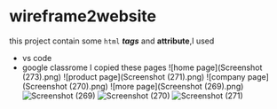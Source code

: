 # wireframe2website
this project contain some `html` ***tags*** and **attribute**,I used
 * vs code
 * google classrome 
 I copied these pages
 ![home page](Screenshot (273).png)
 ![product page](Screenshot (271).png)
 ![company page](Screenshot (270).png)
 ![more page](Screenshot (269).png)
![Screenshot (269)](https://user-images.githubusercontent.com/109358630/222162042-7378d9a3-41c3-4880-963f-92199b061257.png)
![Screenshot (270)](https://user-images.githubusercontent.com/109358630/222162317-75e173a2-662c-4c0c-9ec9-935e14a7bbc7.png)
![Screenshot (271)](https://user-images.githubusercontent.com/109358630/222162574-d1fbd16b-68dd-46d8-b6ac-f4ff3df2fdb1.png)

